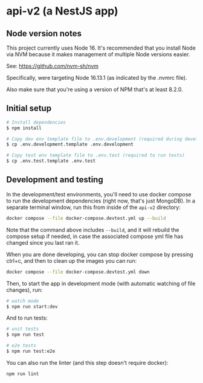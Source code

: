# api-v2 (a NestJS app)

## Node version notes

This project currently uses Node 16. It's recommended that you install Node via NVM because it makes management of multiple Node versions easier.

See: https://github.com/nvm-sh/nvm

Specifically, were targeting Node 16.13.1 (as indicated by the .nvmrc file).

Also make sure that you're using a version of NPM that's at least 8.2.0.

## Initial setup

```bash
# Install dependencies
$ npm install

# Copy dev env template file to .env.development (required during development)
$ cp .env.development.template .env.development

# Copy test env template file to .env.test (required to run tests)
$ cp .env.test.template .env.test
```

## Development and testing

In the development/test environments, you'll need to use docker compose to run the development dependencies (right now, that's just MongoDB).  In a separate terminal window, run this from inside of the `api-v2` directory:

```bash
docker compose --file docker-compose.devtest.yml up --build
```

Note that the command above includes `--build`, and it will rebuild the compose setup if needed, in case the associated compose yml file has changed since you last ran it.

When you are done developing, you can stop docker compose by pressing ctrl+c, and then to clean up the images you can run:

```bash
docker compose --file docker-compose.devtest.yml down
```

Then, to start the app in development mode (with automatic watching of file changes), run:

```bash
# watch mode
$ npm run start:dev
```

And to run tests:

```bash
# unit tests
$ npm run test

# e2e tests
$ npm run test:e2e
```

You can also run the linter (and this step doesn't require docker):

```bash
npm run lint
```
